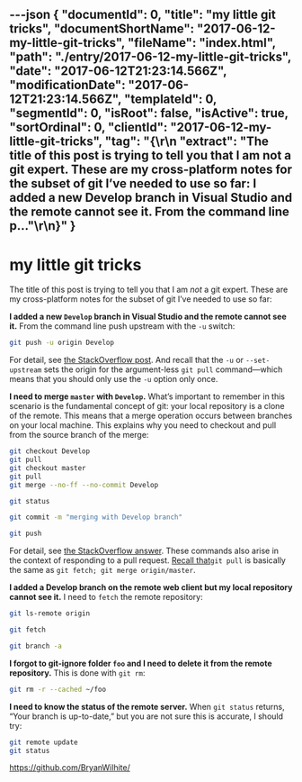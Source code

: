 ---json
{
  "documentId": 0,
  "title": "my little git tricks",
  "documentShortName": "2017-06-12-my-little-git-tricks",
  "fileName": "index.html",
  "path": "./entry/2017-06-12-my-little-git-tricks",
  "date": "2017-06-12T21:23:14.566Z",
  "modificationDate": "2017-06-12T21:23:14.566Z",
  "templateId": 0,
  "segmentId": 0,
  "isRoot": false,
  "isActive": true,
  "sortOrdinal": 0,
  "clientId": "2017-06-12-my-little-git-tricks",
  "tag": "{\r\n  \"extract\": \"The title of this post is trying to tell you that I am not a git expert. These are my cross-platform notes for the subset of git I’ve needed to use so far: I added a new Develop branch in Visual Studio and the remote cannot see it. From the command line p...\"\r\n}"
}
---

# my little git tricks

The title of this post is trying to tell you that I am *not* a git expert. These are my cross-platform notes for the subset of git I’ve needed to use so far:

**I added a new `Develop` branch in Visual Studio and the remote cannot see it.** From the command line push upstream with the `-u` switch:

```bash
git push -u origin Develop
```

For detail, see [the StackOverflow post](https://stackoverflow.com/questions/2765421/how-do-i-push-a-new-local-branch-to-a-remote-git-repository-and-track-it-too). And recall that the `-u` or `--set-upstream` sets the origin for the argument-less `git pull` command—which means that you should only use the `-u` option only once.

**I need to merge `master` with `Develop`.** What’s important to remember in this scenario is the fundamental concept of git: your local repository is a clone of the remote. This means that a merge operation occurs between branches on your local machine. This explains why you need to checkout and pull from the source branch of the merge:

```bash
git checkout Develop
git pull
git checkout master
git pull
git merge --no-ff --no-commit Develop

git status

git commit -m "merging with Develop branch"

git push
```

For detail, see [the StackOverflow answer](https://stackoverflow.com/a/29048781/22944). These commands also arise in the context of responding to a pull request. [Recall that](https://stackoverflow.com/questions/7200614/how-to-merge-remote-master-to-local-branch)`git pull` is basically the same as `git fetch; git merge origin/master`.

**I added a Develop branch on the remote web client but my local repository cannot see it.** I need to `fetch` the remote repository:

```bash
git ls-remote origin

git fetch

git branch -a
```

**I forgot to git-ignore folder `foo` and I need to delete it from the remote repository.** This is done with `git rm`:

```bash
git rm -r --cached ~/foo
```

**I need to know the status of the remote server.** When `git status` returns, “Your branch is up-to-date,” but you are not sure this is accurate, I should try:

```bash
git remote update
git status
```

<https://github.com/BryanWilhite/>
